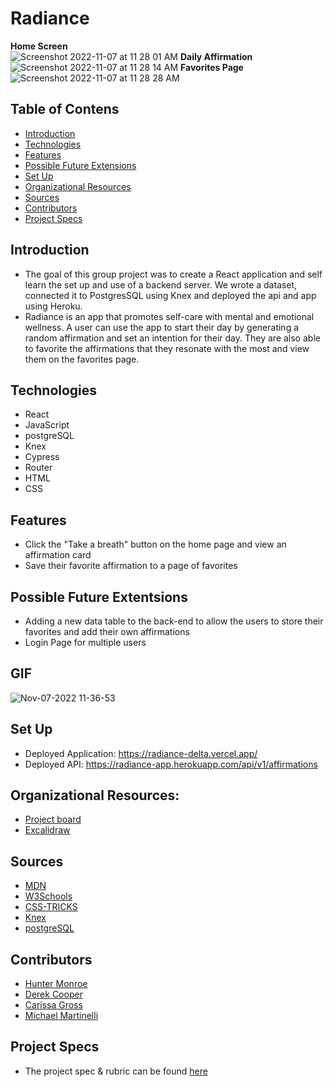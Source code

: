 # Radiance
<b>Home Screen</b><br>
![Screenshot 2022-11-07 at 11 28 01 AM](https://user-images.githubusercontent.com/83977544/200386975-010d2241-286a-4630-b4e8-f553d0bdd049.png)
<b>Daily Affirmation</b><br>
![Screenshot 2022-11-07 at 11 28 14 AM](https://user-images.githubusercontent.com/83977544/200387030-6dda4772-5814-44a3-8dc9-2773bd1df966.png)
<b>Favorites Page</b><br>
![Screenshot 2022-11-07 at 11 28 28 AM](https://user-images.githubusercontent.com/83977544/200387190-664bf23b-f2ef-4cce-8ede-b5e59f71e43c.png)

## Table of Contens
- [Introduction](#introduction)
- [Technologies](#technologies)
- [Features](#features)
- [Possible Future Extensions](#possible-future-extensions)
- [Set Up](#set-up)
- [Organizational Resources](#organizational-resources)
- [Sources](#sources)
- [Contributors](#contributors)
- [Project Specs](#project-specs)

## Introduction
- The goal of this group project was to create a React application and self learn the set up and use of a backend server.  We wrote a dataset, connected it to PostgresSQL using Knex and deployed the api and app using Heroku.
- Radiance is an app that promotes self-care with mental and emotional wellness.  A user can use the app to start their day by generating a random affirmation and set an intention for their day.  They are also able to favorite the affirmations that they resonate with the most and view them on the favorites page.

## Technologies
- React
- JavaScript
- postgreSQL
- Knex
- Cypress
- Router
- HTML
- CSS

## Features
- Click the "Take a breath" button on the home page and view an affirmation card
- Save their favorite affirmation to a page of favorites

## Possible Future Extentsions
- Adding a new data table to the back-end to allow the users to store their favorites and add their own affirmations
- Login Page for multiple users

## GIF
![Nov-07-2022 11-36-53](https://user-images.githubusercontent.com/83977544/200388484-ccb49775-6cb8-477a-9877-f6512aca872a.gif)

## Set Up
- Deployed Application: https://radiance-delta.vercel.app/
- Deployed API: https://radiance-app.herokuapp.com/api/v1/affirmations

## Organizational Resources:
- [Project board](https://trello.com/b/DAQ4krma/stretchtech-be)
- [Excalidraw](https://excalidraw.com/#json=kQ7kzxTzajht4l8vp0vt1,debxB7sGHVxgrxav1SaERg)

## Sources
- [MDN](http://developer.mozilla.org/en-US/)
- [W3Schools](https://www.w3schools.com/)
- [CSS-TRICKS](https://css-tricks.com/)
- [Knex](https://knexjs.org/guide/)
- [postgreSQL](https://www.postgresql.org/docs/current/)

## Contributors
- [Hunter Monroe](https://github.com/Hmonroe2)
- [Derek Cooper](https://github.com/coopercodex)
- [Carissa Gross](https://github.com/carissagross)
- [Michael Martinelli](https://github.com/mmartinelli22)

## Project Specs
- The project spec & rubric can be found [here](https://frontend.turing.edu/projects/module-3/stretch.html)
